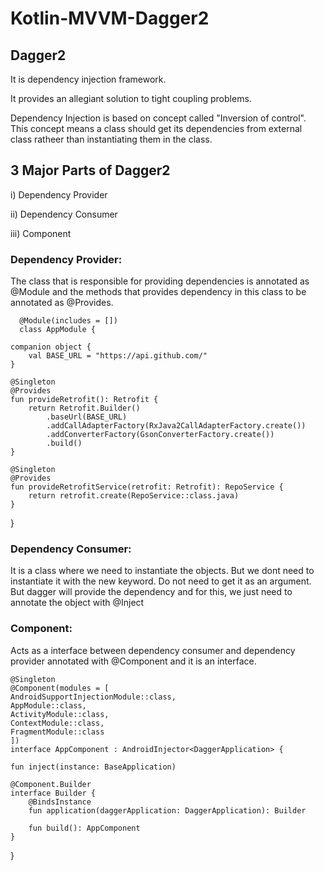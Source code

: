 # Kotlin-MVVM-Dagger2

## Dagger2

It is dependency injection framework.

It provides an allegiant solution to tight coupling problems.

Dependency Injection is based on concept called "Inversion of control". This concept means a class should get its dependencies from external class ratheer than instantiating them in the class.

## 3 Major Parts of Dagger2

i) Dependency Provider

ii) Dependency Consumer

iii) Component

### Dependency Provider:

The class that is responsible for providing dependencies is annotated as @Module and the methods that provides dependency in this class to be annotated as @Provides.

      @Module(includes = [])
      class AppModule {

    companion object {
        val BASE_URL = "https://api.github.com/"
    }

    @Singleton
    @Provides
    fun provideRetrofit(): Retrofit {
        return Retrofit.Builder()
            .baseUrl(BASE_URL)
            .addCallAdapterFactory(RxJava2CallAdapterFactory.create())
            .addConverterFactory(GsonConverterFactory.create())
            .build()
    }

    @Singleton
    @Provides
    fun provideRetrofitService(retrofit: Retrofit): RepoService {
        return retrofit.create(RepoService::class.java)
    }

}

### Dependency Consumer:

It is a class where we need to instantiate the objects. But we dont need to instantiate it with the new keyword. Do not need to get it as an argument. But dagger will provide the dependency and for this, we just need to annotate the object with @Inject

### Component:

Acts as a interface between dependency consumer and dependency provider annotated with @Component and it is an interface.

    @Singleton
    @Component(modules = [
    AndroidSupportInjectionModule::class,
    AppModule::class,
    ActivityModule::class,
    ContextModule::class,
    FragmentModule::class
    ])
    interface AppComponent : AndroidInjector<DaggerApplication> {

    fun inject(instance: BaseApplication)

    @Component.Builder
    interface Builder {
        @BindsInstance
        fun application(daggerApplication: DaggerApplication): Builder

        fun build(): AppComponent
    }
}
